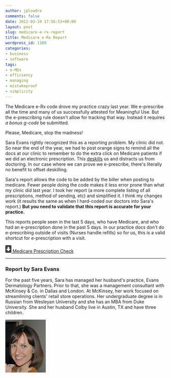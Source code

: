 ```yaml
---
author: jploudre
comments: false
date: 2012-03-10 17:56:53+00:00
layout: post
slug: medicare-e-rx-report
title: Medicare e-Rx Report
wordpress_id: 1189
categories:
- business
- software
tags:
- e-MDs
- efficiency
- managing
- mistakeproof
- simplicity
---
```


The Medicare e-Rx code drove my practice crazy last year. We e-prescribe all the time and many of us successfully attested for Meaningful Use. But the e-prescribing rule doesn't allow for tracking that way. Instead it requires *a bonus g-code* be submitted.

Please, Medicare, stop the madness!

Sara Evans rightly recognized this as a reporting problem. My clinic did not. So near the end of the year, we had to post orange signs to remind all the docs at our clinic to remember to do the extra click on Medicare patients if we did an electronic prescription. This [deskills](http://unchart.com/2011/deskilling/) us and distracts us from doctoring. In our case where we can prove we e-prescribe, there's literally no benefit to offset deskilling.

Sara's report allows the code to be added by the biller when posting to medicare. Fewer people doing the code makes it less error prone than what my clinic did last year. I took her report (a more complete listing of all prescriptions, method of sending, etc) and simplified it. I think my changes work (it results the same as when I hard-coded our doctors into Sara's report.) **But you need to validate that this report is accurate for your practice.** 

This reports people seen in the last 5 days, who have Medicare, and who had an e-prescription done in the past 5 days. In our practice docs don't do e-prescribing outside of visits (Nurses handle refills) so for us, this is a valid shortcut for e-prescription with a visit.

[![](/files/2011/01/57-download.png) Medicare Prescription Check](/files/2012/03/Medicare-Prescription-Check.zip)


---------------

### Report by Sara Evans

For the past five years, Sara has managed her husband's practice, Evans Dermatology Partners.  Prior to that, she was a management consultant with McKinsey & Co. in Dallas and London.  At McKinsey, her work focused on streamlining clients' retail store operations.  Her undergraduate degree is in Russian from Wesleyan University and she has an MBA from Duke University.  She and her husband Colby live in Austin, TX and have three children.

![](/files/2011/03/sara_evans.jpg.jpg)


